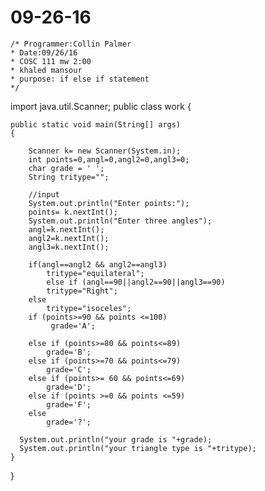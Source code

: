 # 09-26-16
	/* Programmer:Collin Palmer
	* Date:09/26/16
	* COSC 111 mw 2:00
 	* khaled mansour
 	* purpose: if else if statement
	*/
import java.util.Scanner;
	public class work 
{
	

	public static void main(String[] args) 
	{
		
		Scanner k= new Scanner(System.in);
		int points=0,angl=0,angl2=0,angl3=0;
		char grade = ' ';
		String tritype="";
		
		//input
		System.out.println("Enter points:");
		points= k.nextInt();
		System.out.println("Enter three angles");
		angl=k.nextInt();
		angl2=k.nextInt();
		angl3=k.nextInt();
		
		if(angl==angl2 && angl2==angl3)
			tritype="equilateral";
			else if (angl==90||angl2==90||angl3==90)
			tritype="Right";
		else
			tritype="isoceles";
		if (points>=90 && points <=100)
		     grade='A';
		  
		else if (points>=80 && points<=89)
			grade='B';
		else if (points>=70 && points<=79)
		    grade='C';
		else if (points>= 60 && points<=69)
			grade='D';
		else if (points >=0 && points <=59)
			grade='F';
		else 
			grade='?';
		
      System.out.println("your grade is "+grade);
      System.out.println("your triangle type is "+tritype);
	}
  
}
